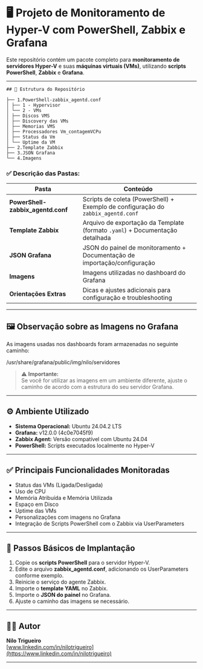 # 🖥️ Projeto de Monitoramento de Hyper-V com PowerShell, Zabbix e Grafana

Este repositório contém um pacote completo para **monitoramento de servidores Hyper-V** e suas **máquinas virtuais (VMs)**, utilizando **scripts PowerShell**, **Zabbix** e **Grafana**.

---
```
## 📂 Estrutura do Repositório

├── 1.PowerShell-zabbix_agentd.conf
│ ├── 1 - Hypervisor
│ └── 2 - VMs
│ ├── Discos VMS
│ ├── Discovery das VMs
│ ├── Memorias VMS
│ ├── Processadores Vm_contagemVCPu
│ ├── Status da Vm
│ └── Uptime da VM
├── 2.Template Zabbix
├── 3.JSON Grafana
└── 4.Imagens
```

### ✅ Descrição das Pastas:

| Pasta | Conteúdo |
|----|----|
| **PowerShell-zabbix_agentd.conf** | Scripts de coleta (PowerShell) + Exemplo de configuração do `zabbix_agentd.conf` |
| **Template Zabbix** | Arquivo de exportação da Template (formato `.yaml`) + Documentação detalhada |
| **JSON Grafana** | JSON do painel de monitoramento + Documentação de importação/configuração |
| **Imagens** | Imagens utilizadas no dashboard do Grafana |
| **Orientações Extras** | Dicas e ajustes adicionais para configuração e troubleshooting |

---

## 🖼️ Observação sobre as Imagens no Grafana

As imagens usadas nos dashboards foram armazenadas no seguinte caminho:

/usr/share/grafana/public/img/nilo/servidores


> ⚠️ **Importante:**  
Se você for utilizar as imagens em um ambiente diferente, ajuste o caminho de acordo com a estrutura do seu servidor Grafana.

---

## ⚙️ Ambiente Utilizado

- **Sistema Operacional:** Ubuntu 24.04.2 LTS
- **Grafana:** v12.0.0 (4c0e7045f9)
- **Zabbix Agent:** Versão compatível com Ubuntu 24.04
- **PowerShell:** Scripts executados localmente no Hyper-V

---

## ✅ Principais Funcionalidades Monitoradas

- Status das VMs (Ligada/Desligada)
- Uso de CPU
- Memória Atribuída e Memória Utilizada
- Espaço em Disco
- Uptime das VMs
- Personalizações com imagens no Grafana
- Integração de Scripts PowerShell com o Zabbix via UserParameters

---

## 🚀 Passos Básicos de Implantação

1. Copie os **scripts PowerShell** para o servidor Hyper-V.
2. Edite o arquivo **zabbix_agentd.conf**, adicionando os UserParameters conforme exemplo.
3. Reinicie o serviço do agente Zabbix.
4. Importe o **template YAML** no Zabbix.
5. Importe o **JSON do painel** no Grafana.
6. Ajuste o caminho das imagens se necessário.

---

## 👨‍💻 Autor

**Nilo Trigueiro**  
[www.linkedin.com/in/nilotrigueiro](https://www.linkedin.com/in/nilotrigueiro)

---
